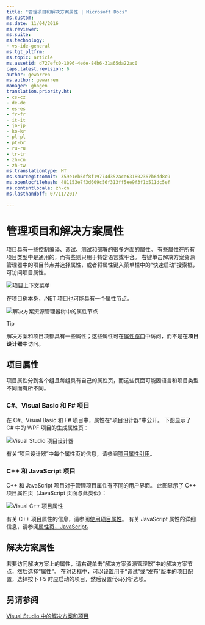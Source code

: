 ```yaml
---
title: "管理项目和解决方案属性 | Microsoft Docs"
ms.custom: 
ms.date: 11/04/2016
ms.reviewer: 
ms.suite: 
ms.technology:
- vs-ide-general
ms.tgt_pltfrm: 
ms.topic: article
ms.assetid: d727efc0-1096-4ede-84b6-31a65da22ac0
caps.latest.revision: 6
author: gewarren
ms.author: gewarren
manager: ghogen
translation.priority.ht:
- cs-cz
- de-de
- es-es
- fr-fr
- it-it
- ja-jp
- ko-kr
- pl-pl
- pt-br
- ru-ru
- tr-tr
- zh-cn
- zh-tw
ms.translationtype: HT
ms.sourcegitcommit: 359e1eb5df8f19774d352ace631802367b6dd8c9
ms.openlocfilehash: 481153e7f3d609c56f313ff5ee9f3f1b511dc5ef
ms.contentlocale: zh-cn
ms.lasthandoff: 07/11/2017

---
```

# <a name="managing-project-and-solution-properties"></a>管理项目和解决方案属性
项目具有一些控制编译、调试、测试和部署的很多方面的属性。 有些属性在所有项目类型中是通用的，而有些则只用于特定语言或平台。 右键单击解决方案资源管理器中的项目节点并选择属性，或者将属性键入菜单栏中的“快速启动”搜索框，可访问项目属性。  
  
 ![项目上下文菜单](../ide/media/vs2015_proj_prop_menu.gif "vs2015_proj_prop_menu")  
  
 在项目树本身，.NET 项目也可能具有一个属性节点。  
  
 ![解决方案资源管理器树中的属性节点](../ide/media/vs2015_props_se.png "VS2015_Props_SE")  
  
> [!TIP]
>  解决方案和项目项都具有一些属性；这些属性可在[属性窗口](../ide/reference/properties-window.md)中访问，而不是在**项目设计器**中访问。  
  
## <a name="project-properties"></a>项目属性  
 项目属性分到各个组且每组具有自己的属性页，而这些页面可能因语言和项目类型不同而有所不同。  
  
### <a name="c-visual-basic-and-f-projects"></a>C#、Visual Basic 和 F# 项目  
 在 C#、Visual Basic 和 F# 项目中，属性在“项目设计器”中公开。 下图显示了 C# 中的 WPF 项目的生成属性页：  
  
 ![Visual Studio 项目设计器](../ide/media/vs2015_proppage_build.png "VS2015_PropPage_Build")  
  
 有关“项目设计器”中每个属性页的信息，请参阅[项目属性引用](../ide/reference/project-properties-reference.md)。  
  
### <a name="c-and-javascript-projects"></a>C++ 和 JavaScript 项目  
 C++ 和 JavaScript 项目对于管理项目属性有不同的用户界面。 此图显示了 C++ 项目属性页（JavaScript 页面与此类似）：  
  
 ![Visual C++ 项目属性](../ide/media/vs2015_projprops_cpp.png "VS2015_ProjProps_cpp")  
  
 有关 C++ 项目属性的信息，请参阅[使用项目属性](/cpp/ide/working-with-project-properties)。 有关 JavaScript 属性的详细信息，请参阅[属性页，JavaScript](../ide/reference/property-pages-javascript.md)。  
  
## <a name="solution-properties"></a>解决方案属性  
 若要访问解决方案上的属性，请右键单击“解决方案资源管理器”中的解决方案节点，然后选择“属性”。 在对话框中，可以设置用于“调试”或“发布”版本的项目配置，选择按下 F5 时应启动的项目，然后设置代码分析选项。  
  
## <a name="see-also"></a>另请参阅  
 [Visual Studio 中的解决方案和项目](../ide/solutions-and-projects-in-visual-studio.md)

